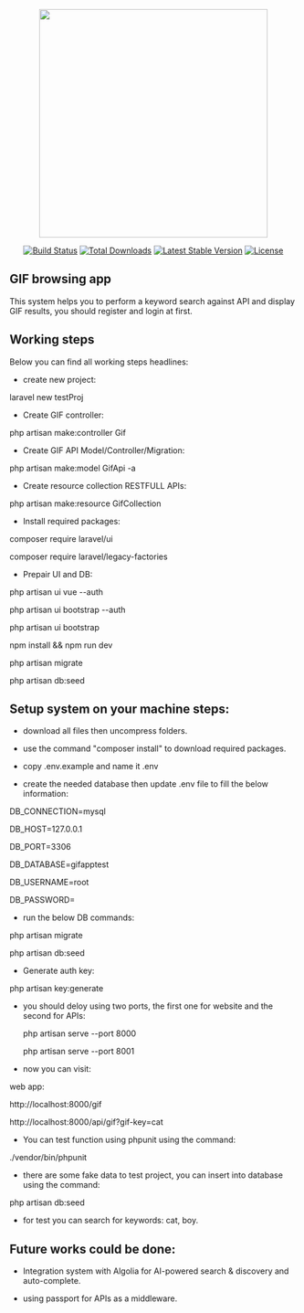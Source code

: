<p align="center"><a href="https://laravel.com" target="_blank"><img src="https://raw.githubusercontent.com/laravel/art/master/logo-lockup/5%20SVG/2%20CMYK/1%20Full%20Color/laravel-logolockup-cmyk-red.svg" width="400"></a></p>

<p align="center">
<a href="https://travis-ci.org/laravel/framework"><img src="https://travis-ci.org/laravel/framework.svg" alt="Build Status"></a>
<a href="https://packagist.org/packages/laravel/framework"><img src="https://img.shields.io/packagist/dt/laravel/framework" alt="Total Downloads"></a>
<a href="https://packagist.org/packages/laravel/framework"><img src="https://img.shields.io/packagist/v/laravel/framework" alt="Latest Stable Version"></a>
<a href="https://packagist.org/packages/laravel/framework"><img src="https://img.shields.io/packagist/l/laravel/framework" alt="License"></a>

</p>

## GIF browsing app
This system helps you to perform a keyword search against API and display GIF results, you should register and login at first. 


</p>

## Working steps

Below you can find all working steps headlines:

- create new project:

laravel new testProj

- Create GIF controller:

php artisan make:controller Gif

- Create GIF API Model/Controller/Migration:

php artisan make:model GifApi -a

- Create resource collection RESTFULL APIs:

php artisan make:resource GifCollection

- Install required packages:

composer require laravel/ui

composer require laravel/legacy-factories


- Prepair UI and DB:

php artisan ui vue --auth

php artisan ui bootstrap --auth

php artisan ui bootstrap

npm install && npm run dev

php artisan migrate

php artisan db:seed


</p>

## Setup system on your machine steps:

- download all files then uncompress folders.

- use the command "composer install" to download required packages.

- copy .env.example and name it .env

- create the needed database then update .env file to fill the below information:

DB_CONNECTION=mysql

DB_HOST=127.0.0.1

DB_PORT=3306

DB_DATABASE=gifapptest

DB_USERNAME=root

DB_PASSWORD=


- run the below DB commands:

php artisan migrate

php artisan db:seed

- Generate auth key:

php artisan key:generate



- you should deloy using two ports, the first one for website and the second for APIs:

	php artisan serve --port 8000
	
	php artisan serve --port 8001

- now you can visit:

web app:

http://localhost:8000/gif

http://localhost:8000/api/gif?gif-key=cat

- You can test function using phpunit using the command:

./vendor/bin/phpunit

- there are some fake data to test project, you can insert into database using the command:

php artisan db:seed

- for test you can search for keywords: cat, boy.


</p>

## Future works could be done:

- Integration system with Algolia for AI-powered search & discovery and auto-complete.

- using passport for APIs as a middleware.
